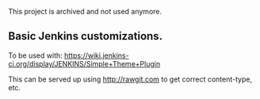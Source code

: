 This project is archived and not used anymore.

## Basic Jenkins customizations.

To be used with: https://wiki.jenkins-ci.org/display/JENKINS/Simple+Theme+Plugin

This can be served up using http://rawgit.com to get correct content-type, etc.
